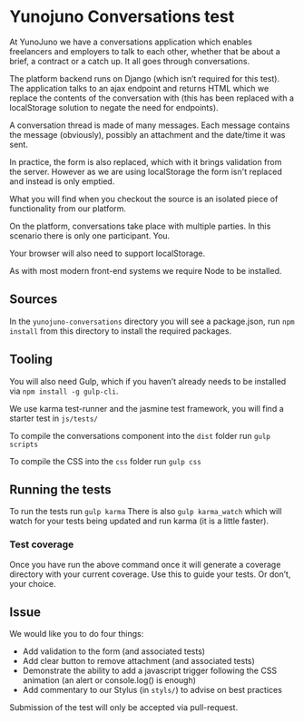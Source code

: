 # Yunojuno Conversations test

At YunoJuno we have a conversations application which enables freelancers and employers to talk to each other, whether that be  about a brief, a contract or a catch up. It all goes through conversations.

The platform backend runs on Django (which isn’t required for this test). The application talks to an ajax endpoint and returns HTML which we replace the contents of the conversation with (this has been replaced with a localStorage solution to negate the need for endpoints).

A conversation thread is made of many messages. Each message contains the message (obviously), possibly an attachment and the date/time it was sent. 

In practice, the form is also replaced, which with it brings validation from the server. However as we are using localStorage the form isn't replaced and instead is only emptied.

What you will find when you checkout the source is an isolated piece of functionality from our platform.

On the platform, conversations take place with multiple parties. In this scenario there is only one participant. You. 

Your browser will also need to support localStorage.

As with most modern front-end systems we require Node to be installed.

## Sources
In the `yunojuno-conversations` directory you will see a package.json, run `npm install` from this directory to install the required packages.

## Tooling
You will also need Gulp, which if you haven’t already needs to be installed via `npm install -g gulp-cli`.

We use karma test-runner and the jasmine test framework, you will find a starter test in `js/tests/`

To compile the conversations component into the `dist` folder run `gulp scripts`

To compile the CSS into the `css` folder run `gulp css`

## Running the tests
To run the tests run `gulp karma`
There is also `gulp karma_watch` which will watch for your tests being updated and run karma (it is a little faster).

### Test coverage
Once you have run the above command once it will generate a coverage directory with your current coverage.
Use this to guide your tests. Or don’t, your choice.

## Issue

We would like you to do four things:

- Add validation to the form (and associated tests)
- Add clear button to remove attachment (and associated tests)
- Demonstrate the ability to add a javascript trigger following the CSS animation (an alert or console.log() is enough)
- Add commentary to our Stylus (in `styls/`) to advise on best practices

Submission of the test will only be accepted via pull-request.
